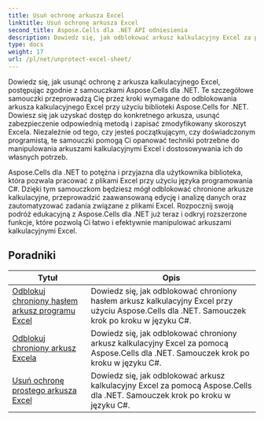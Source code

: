 ```yaml
---
title: Usuń ochronę arkusza Excel
linktitle: Usuń ochronę arkusza Excel
second_title: Aspose.Cells dla .NET API odniesienia
description: Dowiedz się, jak odblokować arkusz kalkulacyjny Excel za pomocą Aspose.Cells dla .NET. Szczegółowe tutoriale dla programistów w języku C#.
type: docs
weight: 17
url: /pl/net/unprotect-excel-sheet/
---
```

Dowiedz się, jak usunąć ochronę z arkusza kalkulacyjnego Excel, postępując zgodnie z samouczkami Aspose.Cells dla .NET. Te szczegółowe samouczki przeprowadzą Cię przez kroki wymagane do odblokowania arkusza kalkulacyjnego Excel przy użyciu biblioteki Aspose.Cells for .NET. Dowiesz się jak uzyskać dostęp do konkretnego arkusza, usunąć zabezpieczenie odpowiednią metodą i zapisać zmodyfikowany skoroszyt Excela. Niezależnie od tego, czy jesteś początkującym, czy doświadczonym programistą, te samouczki pomogą Ci opanować techniki potrzebne do manipulowania arkuszami kalkulacyjnymi Excel i dostosowywania ich do własnych potrzeb.

Aspose.Cells dla .NET to potężna i przyjazna dla użytkownika biblioteka, która pozwala pracować z plikami Excel przy użyciu języka programowania C#. Dzięki tym samouczkom będziesz mógł odblokować chronione arkusze kalkulacyjne, przeprowadzić zaawansowaną edycję i analizę danych oraz zautomatyzować zadania związane z plikami Excel. Rozpocznij swoją podróż edukacyjną z Aspose.Cells dla .NET już teraz i odkryj rozszerzone funkcje, które pozwolą Ci łatwo i efektywnie manipulować arkuszami kalkulacyjnymi Excel.

## Poradniki 
| Tytuł | Opis |
| --- | --- |
| [Odblokuj chroniony hasłem arkusz programu Excel](./unlock-password-protected-excel-worksheet/) | Dowiedz się, jak odblokować chroniony hasłem arkusz kalkulacyjny Excel przy użyciu Aspose.Cells dla .NET. Samouczek krok po kroku w języku C#. |  
| [Odblokuj chroniony arkusz Excela](./unlock-protected-excel-sheet/) | Dowiedz się, jak odblokować chroniony arkusz kalkulacyjny Excel za pomocą Aspose.Cells dla .NET. Samouczek krok po kroku w języku C#. |  
| [Usuń ochronę prostego arkusza Excel](./unprotect-simple-excel-sheet/) | Dowiedz się, jak odblokować arkusz kalkulacyjny Excel za pomocą Aspose.Cells dla .NET. Samouczek krok po kroku w języku C#. |  